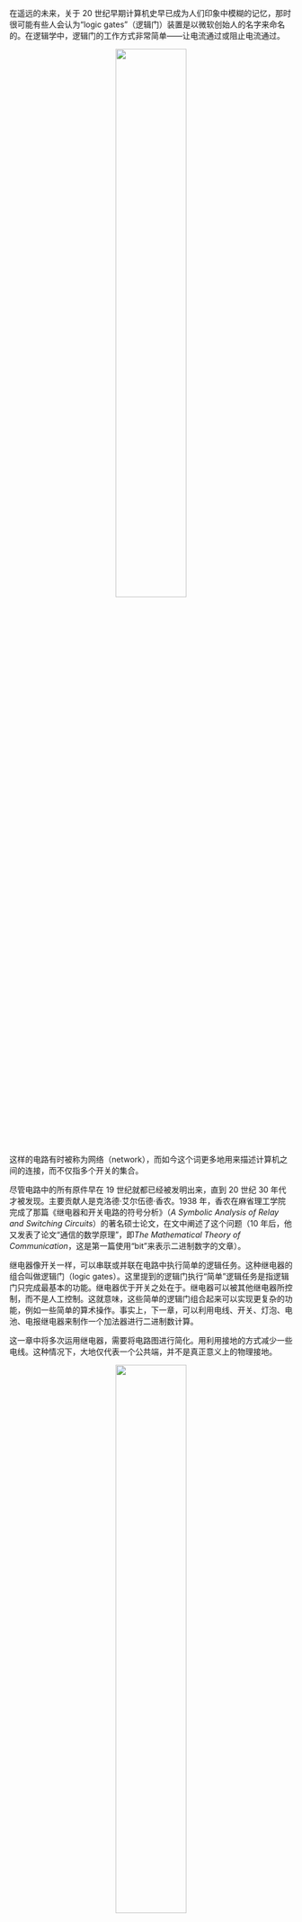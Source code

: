 在遥远的未来，关于 20 世纪早期计算机史早已成为人们印象中模糊的记忆，那时很可能有些人会认为“logic gates”（逻辑门）装置是以微软创始人的名字来命名的。在逻辑学中，逻辑门的工作方式非常简单——让电流通过或阻止电流通过。  

<p align=center><img src="https://res.weread.qq.com/wrepub/epub_33381009_172" width="50%">  

这样的电路有时被称为网络（network），而如今这个词更多地用来描述计算机之间的连接，而不仅指多个开关的集合。  

尽管电路中的所有原件早在 19 世纪就都已经被发明出来，直到 20 世纪 30 年代才被发现。主要贡献人是克洛德·艾尔伍德·香农。1938 年，香农在麻省理工学院完成了那篇《继电器和开关电路的符号分析》（*A Symbolic Analysis of Relay and Switching Circuits*）的著名硕士论文，在文中阐述了这个问题（10 年后，他又发表了论文“通信的数学原理”，即*The Mathematical Theory of Communication*，这是第一篇使用“bit”来表示二进制数字的文章）。  

继电器像开关一样，可以串联或并联在电路中执行简单的逻辑任务。这种继电器的组合叫做逻辑门（logic gates）。这里提到的逻辑门执行“简单”逻辑任务是指逻辑门只完成最基本的功能。继电器优于开关之处在于。继电器可以被其他继电器所控制，而不是人工控制。这就意味，这些简单的逻辑门组合起来可以实现更复杂的功能，例如一些简单的算术操作。事实上，下一章，可以利用电线、开关、灯泡、电池、电报继电器来制作一个加法器进行二进制数计算。  


这一章中将多次运用继电器，需要将电路图进行简化。用利用接地的方式减少一些电线。这种情况下，大地仅代表一个公共端，并不是真正意义上的物理接地。  
<p align=center><img src="https://res.weread.qq.com/wrepub/epub_33381009_177" width="50%">  

使用大写字母 V （代表电压）代替上图中的电池
<p align=center><img src="https://res.weread.qq.com/wrepub/epub_33381009_179" width="50%">  

开关闭合，电流从 V 端流出，经过电磁铁芯流到大地上。产生磁效应吸合金属簧片，连通 V、灯泡和地之间的电路，灯泡发光。  
<p align=center><img src="https://res.weread.qq.com/wrepub/epub_33381009_180" width="50%"> 